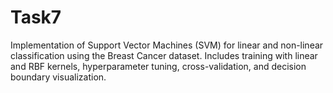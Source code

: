 # Task7
Implementation of Support Vector Machines (SVM) for linear and non-linear classification using the Breast Cancer dataset. Includes training with linear and RBF kernels, hyperparameter tuning, cross-validation, and decision boundary visualization.
